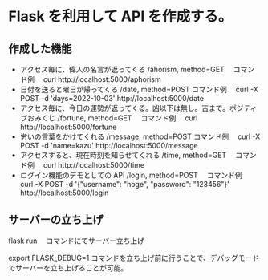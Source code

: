 # Flask を利用して API を作成する。

## 作成した機能

- アクセス毎に、偉人の名言が返ってくる /ahorism, method=GET 　コマンド例　 curl http://localhost:5000/aphorism
- 日付を送ると曜日が帰ってくる /date, method=POST コマンド例　 curl -X POST -d 'days=2022-10-03' http://localhost:5000/date
- アクセス毎に、今日の運勢が返ってくる。凶以下は無し。吉まで。ポジティブおみくじ /fortune, method=GET 　コマンド例　 curl http://localhost:5000/fortune
- 労いの言葉をかけてくれる /message, method=POST コマンド例　 curl -X POST -d 'name=kazu' http://localhost:5000/message
- アクセスすると、現在時刻を知らせてくれる /time, method=GET 　コマンド例　 curl http://localhost:5000/time
- ログイン機能のデモとしての API /login, method=POST 　コマンド例　 curl -X POST -d '{"username": "hoge", "password": "123456"}' http://localhost:5000/login

## サーバーの立ち上げ

flask run 　コマンドにてサーバー立ち上げ

export FLASK_DEBUG=1 コマンドを立ち上げ前に行うことで、デバッグモードでサーバーを立ち上げることが可能。
